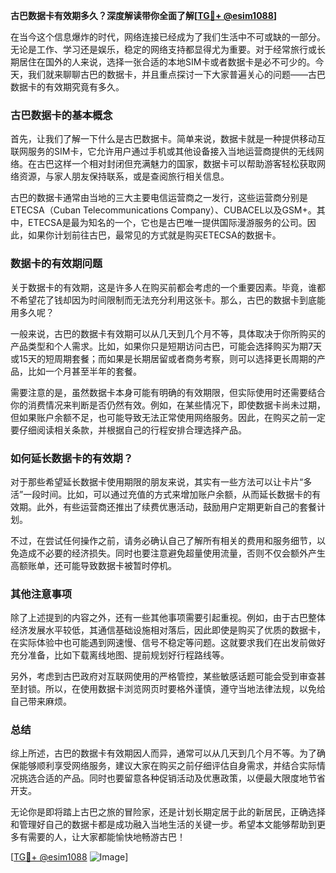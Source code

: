 **古巴数据卡有效期多久？深度解读带你全面了解[[TG💪+ @esim1088](https://t.me/s/esim1088)]**

在当今这个信息爆炸的时代，网络连接已经成为了我们生活中不可或缺的一部分。无论是工作、学习还是娱乐，稳定的网络支持都显得尤为重要。对于经常旅行或长期居住在国外的人来说，选择一张合适的本地SIM卡或者数据卡是必不可少的。今天，我们就来聊聊古巴的数据卡，并且重点探讨一下大家普遍关心的问题——古巴数据卡的有效期究竟有多久。

### 古巴数据卡的基本概念

首先，让我们了解一下什么是古巴数据卡。简单来说，数据卡就是一种提供移动互联网服务的SIM卡，它允许用户通过手机或其他设备接入当地运营商提供的无线网络。在古巴这样一个相对封闭但充满魅力的国家，数据卡可以帮助游客轻松获取网络资源，与家人朋友保持联系，或是查阅旅行相关信息。

古巴的数据卡通常由当地的三大主要电信运营商之一发行，这些运营商分别是ETECSA（Cuban Telecommunications Company）、CUBACEL以及GSM+。其中，ETECSA是最为知名的一个，它也是古巴唯一提供国际漫游服务的公司。因此，如果你计划前往古巴，最常见的方式就是购买ETECSA的数据卡。

### 数据卡的有效期问题

关于数据卡的有效期，这是许多人在购买前都会考虑的一个重要因素。毕竟，谁都不希望花了钱却因为时间限制而无法充分利用这张卡。那么，古巴的数据卡到底能用多久呢？

一般来说，古巴的数据卡有效期可以从几天到几个月不等，具体取决于你所购买的产品类型和个人需求。比如，如果你只是短期访问古巴，可能会选择购买为期7天或15天的短周期套餐；而如果是长期居留或者商务考察，则可以选择更长周期的产品，比如一个月甚至半年的套餐。

需要注意的是，虽然数据卡本身可能有明确的有效期限，但实际使用时还需要结合你的消费情况来判断是否仍然有效。例如，在某些情况下，即使数据卡尚未过期，但如果账户余额不足，也可能导致无法正常使用网络服务。因此，在购买之前一定要仔细阅读相关条款，并根据自己的行程安排合理选择产品。

### 如何延长数据卡的有效期？

对于那些希望延长数据卡使用期限的朋友来说，其实有一些方法可以让卡片“多活”一段时间。比如，可以通过充值的方式来增加账户余额，从而延长数据卡的有效期。此外，有些运营商还推出了续费优惠活动，鼓励用户定期更新自己的套餐计划。

不过，在尝试任何操作之前，请务必确认自己了解所有相关的费用和服务细节，以免造成不必要的经济损失。同时也要注意避免超量使用流量，否则不仅会额外产生高额账单，还可能导致数据卡被暂时停机。

### 其他注意事项

除了上述提到的内容之外，还有一些其他事项需要引起重视。例如，由于古巴整体经济发展水平较低，其通信基础设施相对落后，因此即使是购买了优质的数据卡，在实际体验中也可能遇到网速慢、信号不稳定等问题。这就要求我们在出发前做好充分准备，比如下载离线地图、提前规划好行程路线等。

另外，考虑到古巴政府对互联网使用的严格管控，某些敏感话题可能会受到审查甚至封锁。所以，在使用数据卡浏览网页时要格外谨慎，遵守当地法律法规，以免给自己带来麻烦。

### 总结

综上所述，古巴的数据卡有效期因人而异，通常可以从几天到几个月不等。为了确保能够顺利享受网络服务，建议大家在购买之前仔细评估自身需求，并结合实际情况挑选合适的产品。同时也要留意各种促销活动及优惠政策，以便最大限度地节省开支。

无论你是即将踏上古巴之旅的冒险家，还是计划长期定居于此的新居民，正确选择和管理好自己的数据卡都是成功融入当地生活的关键一步。希望本文能够帮助到更多有需要的人，让大家都能愉快地畅游古巴！

[[TG💪+ @esim1088](https://t.me/s/esim1088) ![Image](https://i.postimg.cc/4NQfJmqS/Snipaste-2025-05-13-00-14-12.png)]